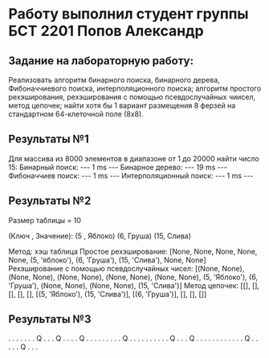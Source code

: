 Работу выполнил студент группы БСТ 2201 Попов Александр
=

Задание на лабораторную работу:
-

Реализовать алгоритм бинарного поиска, бинарного дерева, Фибоначчиевого поиска, интерполяционного поиска;
алгоритм простого рехэширования, рехэширования с помощью псевдослучайных чиисел, метод цепочек;
найти хотя бы 1 вариант размещения 8 ферзей на стандартном 64-клеточной поле (8х8).

Результаты №1
-

Для массива из 8000 элементов в диапазоне от 1 до 20000 найти число 15:
Бинарный поиск: --- 1 ms ---
Бинарное дерево: --- 19 ms ---
Фибоначчиев поиск: --- 1 ms ---
Интерполяционный поиск: --- 1 ms ---


Результаты №2
-

Размер таблицы = 10

(Ключ , Значение): (5 , Яблоко) (6, Груша) (15, Слива)

Метод: хэш таблица
Простое рехэширование: [None, None, None, None, None, (5, 'яблоко'), (6, 'Груша'), (15, 'Слива'), None, None]
Рехэширование с помощью псевдослучайных чисел: [(None, None), (None, None), (None, None), (None, None), (None, None), (5, 'Яблоко'), (6, 'Груша'), (None, None), (None, None), (15, 'Слива')]
Метод цепочек: [[], [], [], [], [], [(5, 'Яблоко'), (15, 'Слива')], [(6, 'Груша')], [], [], []]


Результаты №3
-

. . . . . . . Q 
. . . Q . . . . 
Q . . . . . . . 
. . Q . . . . . 
. . . . . Q . . 
. Q . . . . . . 
. . . . . . Q . 
. . . . Q . . . 
